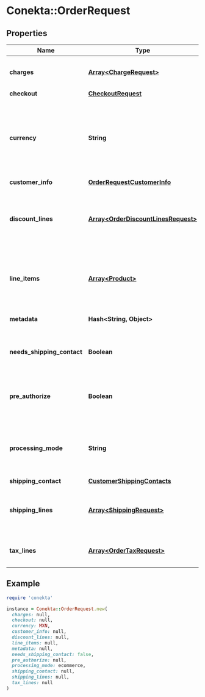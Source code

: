 # Conekta::OrderRequest

## Properties

| Name | Type | Description | Notes |
| ---- | ---- | ----------- | ----- |
| **charges** | [**Array&lt;ChargeRequest&gt;**](ChargeRequest.md) | List of [charges](https://developers.conekta.com/v2.1.0/reference/orderscreatecharge) that are applied to the order | [optional] |
| **checkout** | [**CheckoutRequest**](CheckoutRequest.md) |  | [optional] |
| **currency** | **String** | Currency with which the payment will be made. It uses the 3-letter code of the [International Standard ISO 4217.](https://es.wikipedia.org/wiki/ISO_4217) |  |
| **customer_info** | [**OrderRequestCustomerInfo**](OrderRequestCustomerInfo.md) |  |  |
| **discount_lines** | [**Array&lt;OrderDiscountLinesRequest&gt;**](OrderDiscountLinesRequest.md) | List of [discounts](https://developers.conekta.com/v2.1.0/reference/orderscreatediscountline) that are applied to the order. You must have at least one discount. | [optional] |
| **line_items** | [**Array&lt;Product&gt;**](Product.md) | List of [products](https://developers.conekta.com/v2.1.0/reference/orderscreateproduct) that are sold in the order. You must have at least one product. |  |
| **metadata** | **Hash&lt;String, Object&gt;** | Metadata associated with the order | [optional] |
| **needs_shipping_contact** | **Boolean** | Allows you to fill out the shipping information at checkout | [optional] |
| **pre_authorize** | **Boolean** | Indicates whether the order charges must be preauthorized | [optional][default to false] |
| **processing_mode** | **String** | Indicates the processing mode for the order, either ecommerce, recurrent or validation. | [optional] |
| **shipping_contact** | [**CustomerShippingContacts**](CustomerShippingContacts.md) |  | [optional] |
| **shipping_lines** | [**Array&lt;ShippingRequest&gt;**](ShippingRequest.md) | List of [shipping costs](https://developers.conekta.com/v2.1.0/reference/orderscreateshipping). If the online store offers digital products. | [optional] |
| **tax_lines** | [**Array&lt;OrderTaxRequest&gt;**](OrderTaxRequest.md) | List of [taxes](https://developers.conekta.com/v2.1.0/reference/orderscreatetaxes) that are applied to the order. | [optional] |

## Example

```ruby
require 'conekta'

instance = Conekta::OrderRequest.new(
  charges: null,
  checkout: null,
  currency: MXN,
  customer_info: null,
  discount_lines: null,
  line_items: null,
  metadata: null,
  needs_shipping_contact: false,
  pre_authorize: null,
  processing_mode: ecommerce,
  shipping_contact: null,
  shipping_lines: null,
  tax_lines: null
)
```

